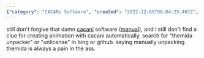 ```yaml
---
{"category": "CACANi Software", "created": "2022-12-05T08:04:25.407Z", "date": "2022-12-05 08:04:25", "description": "A user shares their disappointment with the CACANi software and looks for ways to unpack Themida or obtain an unlicense. They explain that manually unpacking Themida is a cumbersome task.", "modified": "2022-12-05T08:07:10.651Z", "tags": ["CACANi software", "Themida unpacker", "unlicense", "manual unpacking", "dissatisfaction", "software review", "tedious process"], "title": "themida unpacker"}
---
```

still don't forgive that damn [cacani](https://cacani.sg/) software ([manual](https://cacani.sg/CACANi_manual.pdf?v=1c2903397d88)), and i still don't find a clue for creating animation with cacani automatically.
search for "themida unpacker" or "unlicense" in bing or github. saying manually unpacking themida is always a pain in the ass.